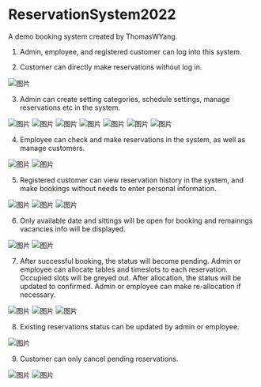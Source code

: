 # ReservationSystem2022

A demo booking system created by ThomasWYang.

1. Admin, employee, and registered customer can log into this system.

2. Customer can directly make reservations without log in. 

![图片](https://user-images.githubusercontent.com/84115795/216851991-063dd23d-a1fe-4735-bbff-6267448e2190.png)

3. Admin can create setting categories, schedule settings, manage reservations etc in the system.

![图片](https://user-images.githubusercontent.com/84115795/216854109-e306e2fd-6a2e-4940-a74d-c9fdf377ef16.png)
![图片](https://user-images.githubusercontent.com/84115795/216852363-79f0110e-7d4a-45d2-a6b7-4f7e969e5e4a.png)
![图片](https://user-images.githubusercontent.com/84115795/216852311-bfdb99b7-17c8-4925-be57-c1a124613956.png)
![图片](https://user-images.githubusercontent.com/84115795/216854167-513cbc1b-9298-465d-8e1e-2077520dddad.png)
![图片](https://user-images.githubusercontent.com/84115795/216853254-ea68c8c6-6dc5-43d2-8a0c-ae020dbe5171.png)
![图片](https://user-images.githubusercontent.com/84115795/216854623-36d88e6b-a9d7-4e68-bd1b-6250df7e1b6f.png)
![图片](https://user-images.githubusercontent.com/84115795/216854660-91453874-c063-4326-b99a-743bb1a22775.png)

4. Employee can check and make reservations in the system, as well as manage customers. 

![图片](https://user-images.githubusercontent.com/84115795/216852106-9397b829-6c79-4769-9e53-e9dcef2c2c2e.png)
![图片](https://user-images.githubusercontent.com/84115795/216853461-af949394-0b3e-4843-bdba-cc97869e8b78.png)

5. Registered customer can view reservation history in the system, and make bookings without needs to enter personal information. 

![图片](https://user-images.githubusercontent.com/84115795/216852176-60bab995-ce99-46f6-985c-517b108a43a3.png)
![图片](https://user-images.githubusercontent.com/84115795/216852190-f195b48e-c6c2-4205-8c50-c4199efdf51f.png)
![图片](https://user-images.githubusercontent.com/84115795/216853145-3c6b4e0d-6a2c-4949-86e3-f336bf91b928.png)

6. Only available date and sittings will be open for booking and remainngs vacancies info will be displayed. 

![图片](https://user-images.githubusercontent.com/84115795/216853305-90a8baa3-9050-4b5d-b1ba-f794bb8851ee.png)
![图片](https://user-images.githubusercontent.com/84115795/216852481-e5c92e0b-8367-471a-9c32-b2d2418bf4e2.png)

7. After successful booking, the status will become pending. Admin or employee can allocate tables and timeslots to each reservation. 
Occupied slots will be greyed out. After allocation, the status will be updated to confirmed. Admin or employee can make re-allocation if necessary.

![图片](https://user-images.githubusercontent.com/84115795/216852565-a424aea9-8e56-4422-bea4-8d8ac5f5bd2e.png)
![图片](https://user-images.githubusercontent.com/84115795/216854252-300159d4-8919-4c1b-a888-d5a439da1954.png)
![图片](https://user-images.githubusercontent.com/84115795/216852907-a0ff8b66-9aa2-48b8-bf8f-6739b9ab5a26.png)

8. Existing reservations status can be updated by admin or employee.

![图片](https://user-images.githubusercontent.com/84115795/216853002-ff72d7f6-103c-45eb-ac64-32b7f7c5fadd.png)

9. Customer can only cancel pending reservations.

![图片](https://user-images.githubusercontent.com/84115795/216853619-8f10033b-94ff-4f9c-ba35-cb1f687d6f5e.png)
![图片](https://user-images.githubusercontent.com/84115795/216853998-c7977929-5dca-461f-991f-323e89a79d6a.png)


